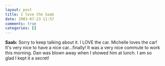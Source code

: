 ```yaml
---
layout: post
title: I love the Saab
date: 2003-07-23 11:57
comments: true
categories: []
---
```

<b>Saab:</b>
Sorry to keep talking about it. I LOVE the car. Michelle loves the car! It's very nice to have a nice car...finally! It was a very nice commute to work this morning. Dan was blown away when I showed him at lunch. I am so glad I kept it a secret!
